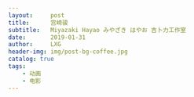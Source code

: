 ```yaml
---
layout:     post
title:      宫崎骏
subtitle:   Miyazaki Hayao みやざき はやお 吉卜力工作室
date:       2019-01-31
author:     LXG
header-img: img/post-bg-coffee.jpg
catalog: true
tags:
    - 动画
    - 电影
---
```







